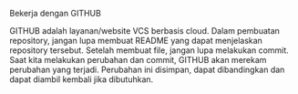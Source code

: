Bekerja dengan GITHUB

GITHUB adalah layanan/website VCS berbasis cloud. Dalam pembuatan repository, jangan lupa membuat README yang dapat menjelaskan repository tersebut. Setelah membuat file, jangan lupa melakukan commit. Saat kita melakukan perubahan dan commit, GITHUB akan merekam perubahan yang terjadi. Perubahan ini disimpan, dapat dibandingkan dan dapat diambil kembali jika dibutuhkan.